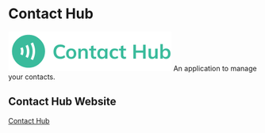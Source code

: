# Contact Hub

![Alt text](frontend/src/assets/images/Logo/logo.png)
An application to manage your contacts.

## Contact Hub Website

[Contact Hub](https://contacthubapp.azurewebsites.net/login)
